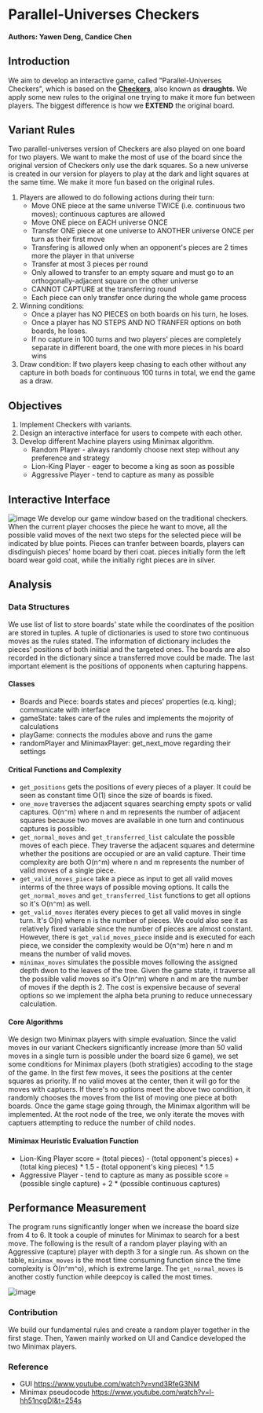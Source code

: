 # Parallel-Universes Checkers

#### Authors: Yawen Deng, Candice Chen

## Introduction

We aim to develop an interactive game, called "Parallel-Universes Checkers", which is based on the [**Checkers**](https://en.wikipedia.org/wiki/Checkers#:~:text=Checkers%20(American%20English)%2C%20also,Checkers%20is%20developed%20from%20alquerque), also known as **draughts**. We apply some new rules to the original one trying to make it more fun between players. The biggest difference is how we **EXTEND** the original board.

## Variant Rules

Two parallel-universes version of Checkers are also played on one board for two players. We want to make the most of use of the board since the original
    version of Checkers only use the dark squares. So a new universe is created in our version for players to play at the dark and
    light squares at the same time. We make it more fun based on the original rules.


1. Players are allowed to do following actions during their turn:
    * Move ONE piece at the same universe TWICE (i.e. continuous two moves); continuous captures are allowed
    * Move ONE piece on EACH universe ONCE
    * Transfer ONE piece at one universe to ANOTHER universe ONCE per turn as their first move
    * Transfering is allowed only when an opponent's pieces are 2 times more the player in that universe
    * Transfer at most 3 pieces per round
    * Only allowed to transfer to an empty square and must go to an orthogonally-adjacent square on the other universe
    * CANNOT CAPTURE at the transferring round
    * Each piece can only transfer once during the whole game process
2. Winning conditions:
    * Once a player has NO PIECES on both boards on his turn, he loses.
    * Once a player has NO STEPS AND NO TRANFER options on both boards, he loses.
    * If no capture in 100 turns and two players' pieces are completely separate in different board, the one with more pieces in his board wins
3. Draw condition:
    If two players keep chasing to each other without any capture in both boads for continuous 100 turns in total,
    we end the game as a draw.

## Objectives
1. Implement Checkers with variants.
2. Design an interactive interface for users to compete with each other.
3. Develop different Machine players using Minimax algorithm.
   * Random Player - always randomly choose next step without any preference and strategy
   * Lion-King Player - eager to become a king as soon as possible 
   * Aggressive Player - tend to capture as many as possible

## Interactive Interface
![image](https://user-images.githubusercontent.com/89559531/165950259-f9ab7605-9a49-46da-83dd-1650809b0cb6.png)
We develop our game window based on the traditional checkers. When the current player chooses the piece he want to move, all the possible valid moves of the next two steps for the selected piece will be indicated by blue points. Pieces can tranfer between boards, players can disdinguish pieces' home board by theri coat. pieces initially form the left board wear gold coat, while the initially right pieces are in silver.                                                                                                      

## Analysis
### Data Structures

We use list of list to store boards' state while the coordinates of the position are stored in tuples. A tuple of dictionaries is used to store two continuous moves as the rules stated. The information of dictionary includes the pieces' positions of both iniitial and the targeted ones. The boards are also recorded in the dictionary since a transferred move could be made. The last important element is the positions of opponents when capturing happens.

#### Classes
* Boards and Piece: boards states and pieces' properties (e.q. king); communicate with interface
* gameState: takes care of the rules and implements the mojority of calculations
* playGame: connects the modules above and runs the game
* randomPlayer and MinimaxPlayer: get_next_move regarding their settings

#### Critical Functions and Complexity
* `get_positions` gets the positions of every pieces of a player. It could be seen as constant time O(1) since the size of boards is fixed.
* `one_move` traverses the adjacent squares searching empty spots or valid captures. O(n`^`m) where n and m represents the number of adjacent squares because two moves are available in one turn and continuous captures is possible.
* `get_normal_moves` and `get_transferred_list` calculate the possible moves of each piece. They traverse the adjacent squares and determine whether the positions are occupied or are an valid capture. Their time complexity are both O(n`^`m) where n and m represents the number of valid moves of a single piece. 
* `get_valid_moves_piece` take a piece as input to get all valid moves interms of the three ways of possible moving options. It calls the `get_normal_moves` and `get_transferred_list` functions to get all options so it's O(n`^`m) as well.
* `get_valid_moves` iterates every pieces to get all valid moves in single turn. It's O(n) where n is the number of pieces. We could also see it as relatively fixed variable since the number of pieces are almost constant. However, there is `get_valid_moves_piece` inside and is executed for each piece, we consider the complexity would be O(n`^`m) here n and m means the number of valid moves.
* `minimax_moves` simulates the possible moves following the assigned depth dwon to the leaves of the tree. Given the game state, it traverse all the possible valid moves so it's O(n`^`m) where n and m are the number of moves if the depth is 2. The cost is expensive because of several options so we implement the alpha beta pruning to reduce unnecessary calculation. 


#### Core Algorithms
We design two Minimax players with simple evaluation. Since the valid moves in our variant Checkers significantly increase (more than 50 valid moves in a single turn is possible under the board size 6 game), we set some conditions for Minimax players (both stratigies) accoding to the stage of the game. In the first few moves, it sees the positions at the center squares as priority. If no valid moves at the center, then it will go for the moves with captuers. If there's no options meet the above two condition, it randomly chooses the moves from the list of moving one piece at both boards. Once the game stage going through, the Minimax algorithm will be implemented. At the root node of the tree, we only iterate the moves with captuers attempting to reduce the number of child nodes. 


#### Mimimax Heuristic Evaluation Function
* Lion-King Player 
score = (total pieces) - (total opponent's pieces) + (total king pieces) * 1.5 - (total opponent's king pieces) * 1.5
* Aggressive Player - tend to capture as many as possible
score = (possible single capture) + 2 * (possible continuous captures)

 
 
 
## Performance Measurement
The program runs significantly longer when we increase the board size from 4 to 6. It took a couple of minutes for Minimax to search for a best move. The following is the result of a random player playing with an Aggressive (capture) player with depth 3 for a single run. As shown on the table, `minimax_moves` is the most time consuming function since the time complexity is  O(n`^`m`^`o), which is extreme large. The `get_normal_moves` is another costly function while deepcoy is called the most times.

 
![image](https://user-images.githubusercontent.com/89559531/167251625-620e0e45-b0ad-4f5a-8c4a-c9be6fe6b495.png)




### Contribution
We build our fundamental rules and create a random player together in the first stage. Then, Yawen mainly worked on UI and Candice developed the two Minimax players. 


### Reference
* GUI https://www.youtube.com/watch?v=vnd3RfeG3NM
* Minimax pseudocode  https://www.youtube.com/watch?v=l-hh51ncgDI&t=254s
